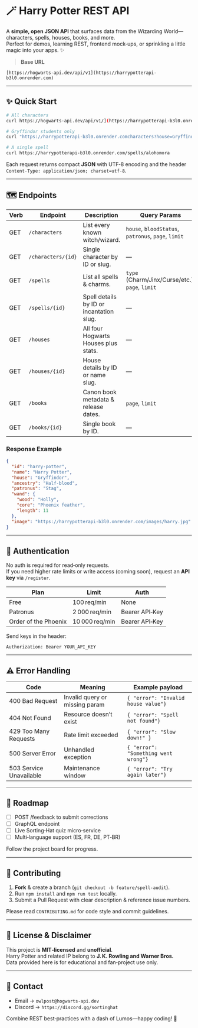# 🪄 Harry Potter REST API

A **simple, open JSON API** that surfaces data from the Wizarding World—characters, spells, houses, books, and more.  
Perfect for demos, learning REST, frontend mock‑ups, or sprinkling a little magic into your apps. ✨

> **Base URL**

```
[https://hogwarts-api.dev/api/v1](https://harrypotterapi-b3l0.onrender.com)
```

---

## ✨ Quick Start

```bash
# All characters
curl https://hogwarts-api.dev/api/v1/](https://harrypotterapi-b3l0.onrender.com)characters

# Gryffindor students only
curl "https://harrypotterapi-b3l0.onrender.comcharacters?house=Gryffindor"

# A single spell
curl https://harrypotterapi-b3l0.onrender.com/spells/alohomora
```

Each request returns compact **JSON** with UTF‑8 encoding and the header `Content-Type: application/json; charset=utf-8`.

---

## 🗺️ Endpoints

| Verb | Endpoint | Description | Query Params |
|------|----------|-------------|--------------|
| GET | `/characters` | List every known witch/wizard. | `house`, `bloodStatus`, `patronus`, `page`, `limit` |
| GET | `/characters/{id}` | Single character by ID or slug. | — |
| GET | `/spells` | List all spells & charms. | `type` (Charm/Jinx/Curse/etc.), `page`, `limit` |
| GET | `/spells/{id}` | Spell details by ID or incantation slug. | — |
| GET | `/houses` | All four Hogwarts Houses plus stats. | — |
| GET | `/houses/{id}` | House details by ID or name slug. | — |
| GET | `/books` | Canon book metadata & release dates. | `page`, `limit` |
| GET | `/books/{id}` | Single book by ID. | — |

### Response Example

```json
{
  "id": "harry-potter",
  "name": "Harry Potter",
  "house": "Gryffindor",
  "ancestry": "Half‑blood",
  "patronus": "Stag",
  "wand": {
    "wood": "Holly",
    "core": "Phoenix feather",
    "length": 11
  },
  "image": "https://harrypotterapi-b3l0.onrender.com/images/harry.jpg"
}
```

---

## 🔑 Authentication

No auth is required for read‑only requests.  
If you need higher rate limits or write access (coming soon), request an **API key** via `/register`.

| Plan | Limit | Auth |
|------|-------|------|
| Free | 100 req/min | None |
| Patronus | 2 000 req/min | Bearer API‑Key |
| Order of the Phoenix | 10 000 req/min | Bearer API‑Key |

Send keys in the header:

```
Authorization: Bearer YOUR_API_KEY
```

---

## ⚠️ Error Handling

| Code | Meaning | Example payload |
|------|---------|-----------------|
| 400 Bad Request | Invalid query or missing param | `{ "error": "Invalid house value"}`
| 404 Not Found  | Resource doesn’t exist | `{ "error": "Spell not found"}`
| 429 Too Many Requests | Rate limit exceeded | `{ "error": "Slow down!" }`
| 500 Server Error | Unhandled exception | `{ "error": "Something went wrong"}`
| 503 Service Unavailable | Maintenance window | `{ "error": "Try again later"} ` |

---

## 🧩 Roadmap

- [ ] POST /feedback to submit corrections  
- [ ] GraphQL endpoint  
- [ ] Live Sorting‑Hat quiz micro‑service  
- [ ] Multi‑language support (ES, FR, DE, PT‑BR)

Follow the project board for progress.

---

## 🤝 Contributing

1. **Fork** & create a branch (`git checkout -b feature/spell-audit`).
2. Run `npm install` and `npm run test` locally.
3. Submit a Pull Request with clear description & reference issue numbers.

Please read `CONTRIBUTING.md` for code style and commit guidelines.

---

## 📜 License & Disclaimer

This project is **MIT‑licensed** and **unofficial**.  
Harry Potter and related IP belong to **J. K. Rowling and Warner Bros.**  
Data provided here is for educational and fan‑project use only.

---

## 📧 Contact

* Email → `owlpost@hogwarts-api.dev`
* Discord → `https://discord.gg/sortinghat`

Combine REST best‑practices with a dash of Lumos—happy coding! 🌟
